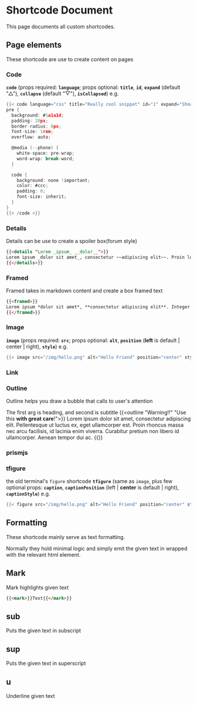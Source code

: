 # Shortcode Document
This page documents all custom shortcodes.

## Page elements
These shortcode are use to create content on pages

### Code
**`code`** (props required: **`language`**; props optional: **`title`**, **`id`**, **`expand`** (default "△"), **`collapse`** (default "▽"), **`isCollapsed`**)
e.g.
```go
{{< code language="css" title="Really cool snippet" id="1" expand="Show" collapse="Hide" isCollapsed="true" >}}
pre {
  background: #1a1a1d;
  padding: 20px;
  border-radius: 8px;
  font-size: 1rem;
  overflow: auto;

  @media (--phone) {
    white-space: pre-wrap;
    word-wrap: break-word;
  }

  code {
    background: none !important;
    color: #ccc;
    padding: 0;
    font-size: inherit;
  }
}
{{< /code >}}
```
### Details
Details can be use to create a spoiler box(forum style)

```md
{{<details "Lorem _ipsum_ __dolor__">}}
Lorem ipsum _dolor sit amet_, consectetur ~~adipiscing elit~~. Proin luctus, est eget mollis imperdiet, urna purus blandit leo, non tempor.
{{</details>}}
```

### Framed
Framed takes in markdown content and create a box framed text

```md
{{<framed>}}
Lorem ipsum *dolor sit amet*, **consectetur adipiscing elit**. Integer ~~consectetur nec augue~~ tristique venenatis. In viverra risus quam. Suspendisse odio.
{{</framed>}}
```

### Image
**`image`** (props required: **`src`**; props optional: **`alt`**, **`position`** (**left** is default | center | right), **`style`**)
e.g.
```go
{{< image src="/img/hello.png" alt="Hello Friend" position="center" style="border-radius: 8px;" >}}
```

### Link

### Outline
Outline helps you draw a bubble that calls to user's attention

The first arg is heading, and second is subtitle
{{<outline "Warning!!" "Use this __with great care__!">}}
Lorem ipsum dolor sit amet, consectetur adipiscing elit. Pellentesque ut luctus ex, eget ullamcorper est. Proin rhoncus massa nec arcu facilisis, id lacinia enim viverra. Curabitur pretium non libero id ullamcorper. Aenean tempor dui ac.
{{</outline>}}


### prismjs

### tfigure

the old terminal's `figure` shortcode
**`tfigure`** (same as `image`, plus few optional props: **`caption`**, **`captionPosition`** (left | **center** is default | right), **`captionStyle`**)
e.g.
```go
{{< figure src="/img/hello.png" alt="Hello Friend" position="center" style="border-radius: 8px;" caption="Hello Friend!" captionPosition="right" captionStyle="color: red;" >}}
```
## Formatting
These shortcode mainly serve as text formatting.

Normally they hold minimal logic and simply emit the given text in wrapped with the relevant html element.

## Mark
Mark highlights given text
```md
{{<mark>}}Text{{</mark>}}
```

## sub
Puts the given text in subscript

## sup
Puts the given text in superscript

## u
Underline given text
